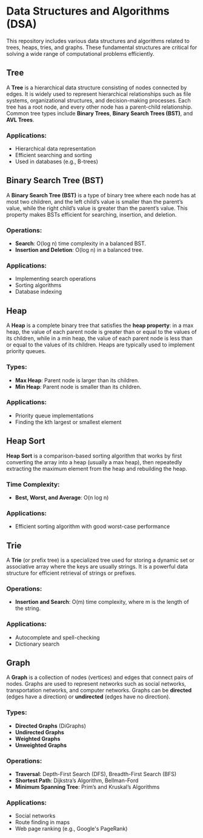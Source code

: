 # Data Structures and Algorithms (DSA)

This repository includes various data structures and algorithms related to trees, heaps, tries, and graphs. These fundamental structures are critical for solving a wide range of computational problems efficiently.

## Tree

A **Tree** is a hierarchical data structure consisting of nodes connected by edges. It is widely used to represent hierarchical relationships such as file systems, organizational structures, and decision-making processes. Each tree has a root node, and every other node has a parent-child relationship. Common tree types include **Binary Trees**, **Binary Search Trees (BST)**, and **AVL Trees**.

### Applications:
- Hierarchical data representation
- Efficient searching and sorting
- Used in databases (e.g., B-trees)
  
## Binary Search Tree (BST)

A **Binary Search Tree (BST)** is a type of binary tree where each node has at most two children, and the left child’s value is smaller than the parent’s value, while the right child’s value is greater than the parent’s value. This property makes BSTs efficient for searching, insertion, and deletion.

### Operations:
- **Search**: O(log n) time complexity in a balanced BST.
- **Insertion and Deletion**: O(log n) in a balanced tree.

### Applications:
- Implementing search operations
- Sorting algorithms
- Database indexing
  
## Heap

A **Heap** is a complete binary tree that satisfies the **heap property**: in a max heap, the value of each parent node is greater than or equal to the values of its children, while in a min heap, the value of each parent node is less than or equal to the values of its children. Heaps are typically used to implement priority queues.

### Types:
- **Max Heap**: Parent node is larger than its children.
- **Min Heap**: Parent node is smaller than its children.

### Applications:
- Priority queue implementations
- Finding the kth largest or smallest element
  
## Heap Sort

**Heap Sort** is a comparison-based sorting algorithm that works by first converting the array into a heap (usually a max heap), then repeatedly extracting the maximum element from the heap and rebuilding the heap.

### Time Complexity:
- **Best, Worst, and Average**: O(n log n)
  
### Applications:
- Efficient sorting algorithm with good worst-case performance
  
## Trie

A **Trie** (or prefix tree) is a specialized tree used for storing a dynamic set or associative array where the keys are usually strings. It is a powerful data structure for efficient retrieval of strings or prefixes.

### Operations:
- **Insertion and Search**: O(m) time complexity, where m is the length of the string.

### Applications:
- Autocomplete and spell-checking
- Dictionary search
  
## Graph

A **Graph** is a collection of nodes (vertices) and edges that connect pairs of nodes. Graphs are used to represent networks such as social networks, transportation networks, and computer networks. Graphs can be **directed** (edges have a direction) or **undirected** (edges have no direction).

### Types:
- **Directed Graphs** (DiGraphs)
- **Undirected Graphs**
- **Weighted Graphs**
- **Unweighted Graphs**

### Operations:
- **Traversal**: Depth-First Search (DFS), Breadth-First Search (BFS)
- **Shortest Path**: Dijkstra’s Algorithm, Bellman-Ford
- **Minimum Spanning Tree**: Prim’s and Kruskal’s Algorithms

### Applications:
- Social networks
- Route finding in maps
- Web page ranking (e.g., Google's PageRank)
